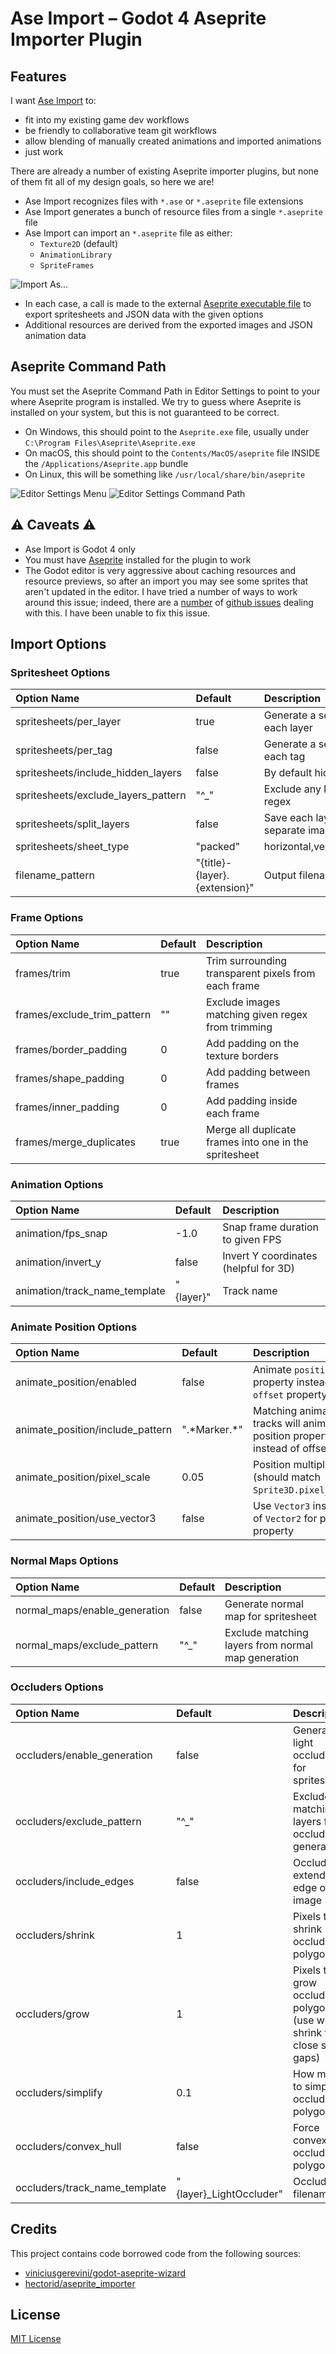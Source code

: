 # Ase Import – Godot 4 Aseprite Importer Plugin

## Features

I want [Ase Import](https://github.com/RobRuana/ase_import) to:

- fit into my existing game dev workflows
- be friendly to collaborative team git workflows
- allow blending of manually created animations and imported animations
- just work

There are already a number of existing Aseprite importer plugins, but none of them fit all of my design goals, so here we are!

- Ase Import recognizes files with `*.ase` or `*.aseprite` file extensions
- Ase Import generates a bunch of resource files from a single `*.aseprite` file
- Ase Import can import an `*.aseprite` file as either:
    - `Texture2D` (default)
    - `AnimationLibrary`
    - `SpriteFrames`

![Import As...](docs/images/import_as.png)

- In each case, a call is made to the external [Aseprite executable file](#aseprite-command-path) to export spritesheets and JSON data with the given options
- Additional resources are derived from the exported images and JSON animation data

## Aseprite Command Path

You must set the Aseprite Command Path in Editor Settings to point to your where Aseprite program is installed. We try to guess where Aseprite is installed on your system, but this is not guaranteed to be correct.

- On Windows, this should point to the `Aseprite.exe` file, usually under `C:\Program Files\Aseprite\Aseprite.exe`
- On macOS, this should point to the `Contents/MacOS/aseprite` file INSIDE the `/Applications/Aseprite.app` bundle
- On Linux, this will be something like `/usr/local/share/bin/aseprite`

![Editor Settings Menu](docs/images/editor_settings_menu.png)
![Editor Settings Command Path](docs/images/editor_settings_command_path.png)


## ⚠️ Caveats ⚠️

- Ase Import is Godot 4 only
- You must have [Aseprite](https://www.aseprite.org) installed for the plugin to work
- The Godot editor is very aggressive about caching resources and resource previews, so after an import you may see some sprites that aren't updated in the editor. I have tried a number of ways to work around this issue; indeed, there are a [number](https://github.com/godotengine/godot/issues/30302) of [github issues](https://github.com/godotengine/godot/issues/24646) dealing with this. I have been unable to fix this issue.

## Import Options

### Spritesheet Options

| Option Name | Default | Description |
| :--- | :--- | :--- |
| spritesheets/per_layer | true | Generate a separate spritesheet for each layer |
| spritesheets/per_tag | false | Generate a separate spritesheet for each tag |
| spritesheets/include_hidden_layers | false | By default hidden layers are ignored |
| spritesheets/exclude_layers_pattern | "^_" | Exclude any layer matching the given regex |
| spritesheets/split_layers | false | Save each layer of each frame as separate images in spritesheet |
| spritesheets/sheet_type | "packed" | horizontal,vertical,rows,columns,packed |
| filename_pattern | "\{title\}-\{layer\}.\{extension\}" | Output filename |


### Frame Options

| Option Name | Default | Description |
| :--- | :--- | :--- |
| frames/trim | true | Trim surrounding transparent pixels from each frame |
| frames/exclude_trim_pattern | "" | Exclude images matching given regex from trimming |
| frames/border_padding | 0 | Add padding on the texture borders |
| frames/shape_padding | 0 | Add padding between frames |
| frames/inner_padding | 0 | Add padding inside each frame |
| frames/merge_duplicates | true | Merge all duplicate frames into one in the spritesheet |

### Animation Options

| Option Name | Default | Description |
| :--- | :--- | :--- |
| animation/fps_snap | -1.0 | Snap frame duration to given FPS |
| animation/invert_y | false | Invert Y coordinates (helpful for 3D) |
| animation/track_name_template | "\{layer\}" | Track name |

### Animate Position Options

| Option Name | Default | Description |
| :--- | :--- | :--- |
| animate_position/enabled | false | Animate `position` property instead of `offset` property |
| animate_position/include_pattern | ".\*Marker.\*" | Matching animation tracks will animate position property instead of offset |
| animate_position/pixel_scale | 0.05 | Position multiplier (should match `Sprite3D.pixel_scale`) |
| animate_position/use_vector3 | false | Use `Vector3` instead of `Vector2` for position property |

### Normal Maps Options

| Option Name | Default | Description |
| :--- | :--- | :--- |
| normal_maps/enable_generation | false | Generate normal map for spritesheet |
| normal_maps/exclude_pattern | "^_" | Exclude matching layers from normal map generation |

### Occluders Options

| Option Name | Default | Description |
| :--- | :--- | :--- |
| occluders/enable_generation | false | Generate light occluders for spritesheet |
| occluders/exclude_pattern | "^_" | Exclude matching layers from occluder generation |
| occluders/include_edges | false | Occluders extend to edge of image |
| occluders/shrink | 1 | Pixels to shrink occluder polygon |
| occluders/grow | 1 | Pixels to grow occluder polygon (use with shrink to close small gaps) |
| occluders/simplify | 0.1 | How much to simplify occluder polygon |
| occluders/convex_hull | false | Force convex occluder polygon |
| occluders/track_name_template | "\{layer\}_LightOccluder" | Occluder filename |


## Credits

This project contains code borrowed code from the following sources:

- [viniciusgerevini/godot-aseprite-wizard](https://github.com/viniciusgerevini/godot-aseprite-wizard)
- [hectorid/aseprite_importer](https://github.com/hectorid/aseprite_importer)

## License
[MIT License](LICENSE)
